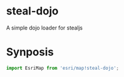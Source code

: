 # steal-dojo
A simple dojo loader for stealjs

# Synposis 

```javascript
import EsriMap from 'esri/map!steal-dojo';
```
